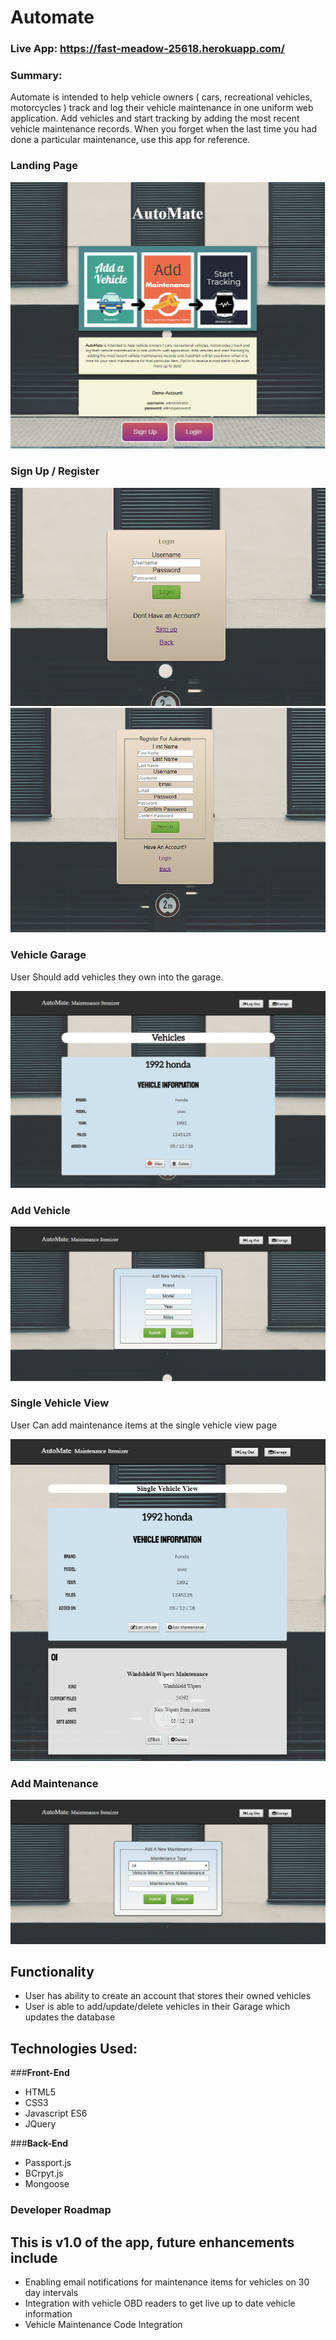 # Automate

### Live App: https://fast-meadow-25618.herokuapp.com/

### Summary:

<p>Automate is intended to help vehicle owners ( cars, recreational vehicles, motorcycles ) track and log their vehicle maintenance in one uniform web application. Add vehicles and start tracking by adding the most recent vehicle maintenance records. When you forget when the last time you had done a particular maintenance, use this app for reference.</p>


### Landing Page
![Screenshot](/images/landingpage.png)

### Sign Up / Register

![Screenshot](/images/login.png)
![Screenshot](/images/register.png)

### Vehicle Garage
<p>User Should add vehicles they own into the garage.</p> 

![Screenshot](/images/garage.png)

### Add Vehicle
![Screenshot](/images/addVehicle.png)

### Single Vehicle View
<p>User Can add maintenance items at the single vehicle view page</p>

![Screenshot](/images/singlevehicle.png)


### Add Maintenance

![Screenshot](/images/addMaintenance.png)

## Functionality
<ul>
	<li>User has ability to create an account that stores their owned vehicles</li>
	<li>User is able to add/update/delete vehicles in their Garage which updates the database</li>
</ul>

## Technologies Used:

###<b>Front-End</b>
* HTML5
* CSS3 
* Javascript ES6
* JQuery

###<b>Back-End</b>
* Passport.js 
* BCrpyt.js 
* Mongoose 

### Developer Roadmap
## This is v1.0 of the app, future enhancements include
<ul>
	<li>Enabling email notifications for maintenance items for vehicles on 30 day intervals </li>
	<li>Integration with vehicle OBD readers to get live up to date vehicle information</li>
	<li>Vehicle Maintenance Code Integration</li>
</ul>

